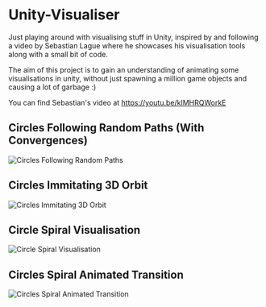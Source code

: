 # Unity-Visualiser
Just playing around with visualising stuff in Unity, inspired by and following a video by Sebastian Lague where he showcases his visualisation tools along with a small bit of code.

The aim of this project is to gain an understanding of animating some visualisations in unity, without just spawning a million game objects and causing a lot of garbage :)

You can find Sebastian's video at https://youtu.be/kIMHRQWorkE

## Circles Following Random Paths (With Convergences)
![Circles Following Random Paths](https://github.com/ymumberson/Unity-Visualiser/blob/440d08c014076954225719bf130fa2900fc74e58/Recordings/gif_animation_001.gif)

## Circles Immitating 3D Orbit
![Circles Immitating 3D Orbit](https://github.com/ymumberson/Unity-Visualiser/blob/440d08c014076954225719bf130fa2900fc74e58/Recordings/gif_animation_003.gif)

## Circle Spiral Visualisation
![Circle Spiral Visualisation](https://github.com/ymumberson/Unity-Visualiser/blob/440d08c014076954225719bf130fa2900fc74e58/Recordings/gif_animation_004.gif)

## Circles Spiral Animated Transition
![Circles Spiral Animated Transition](https://github.com/ymumberson/Unity-Visualiser/blob/440d08c014076954225719bf130fa2900fc74e58/Recordings/gif_animation_005.gif)
